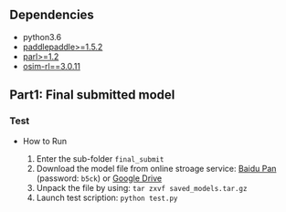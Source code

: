  
## Dependencies
- python3.6
- [paddlepaddle>=1.5.2](https://github.com/PaddlePaddle/Paddle)
- [parl>=1.2](https://github.com/PaddlePaddle/PARL)
- [osim-rl==3.0.11](https://github.com/stanfordnmbl/osim-rl)


## Part1: Final submitted model
### Test
- How to Run

  1. Enter the sub-folder `final_submit`
  2. Download the model file from online stroage service: [Baidu Pan](https://pan.baidu.com/s/12LIPspckCT8-Q5U1QX69Fg) (password: `b5ck`) or [Google Drive](https://drive.google.com/file/d/1jJtOcOVJ6auz3s-TyWgUJvofPXI94yxy/view?usp=sharing) 
  3. Unpack the file by using: 
           `tar zxvf saved_models.tar.gz`
  4. Launch test scription: 
           `python test.py`


